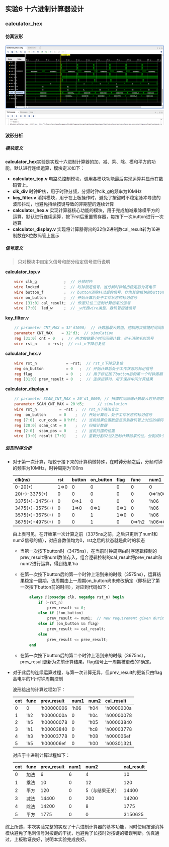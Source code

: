 ## 实验6 十六进制计算器设计

### calculator_hex

#### 仿真波形

![image-20211221113410812](report.assets/image-20211221113410812.png)

#### 波形分析

##### 模块定义

**calculator_hex**实验是实现十六进制计算器的加、减、乘、除、模和平方的功能，默认进行连续运算，模块定义如下：
* **calculator_top.v** 电路总控制模块，调用各模块功能最后实现运算并显示在数码管上。
* **clk_div** 时钟IP核，用于时钟分频，分频时钟clk\_g的频率为10MHz
* **key_filter.v** 消抖模块，用于在上板操作时，避免了按键时不稳定脉冲导致的波形抖动，也避免持续按键导致的非期望的连续计算
* **calculator_hex.v** 实现计算器核心功能的模块，用于完成加减乘除模平方的运算，默认进行连续运算，按下rst后重置寄存器，每按下一次button进行一次运算
* **calculator_display.v** 实现将计算器得出的32位2进制数cal\_result转为16进制数在8位数码管上显示

##### 信号定义

> 只对模块中自定义信号和部分给定信号进行说明

**calculator_top.v**

```verilog
    wire clk_g            ;  // 分频时钟
    wire locked           ;  // 时钟锁定信号，当分频时钟输出稳定后为高电平
    wire button_f         ;  // button消除抖动后的信号，作为其他模块的button输入信号
    wire on_button        ;  // 开始计算后处于工作状态的标记信号
    wire [31:0] cal_result;  // 传递32位二进制计算结果的信号
    wire [7:0]  led_w     ;  // _w代表wire类型，数码管段选信号
```

**key_filter.v**

```verilog
    // parameter CNT_MAX = 32'd1000;  // 计数器最大数值，控制两次按键时间间隔
    parameter CNT_MAX    = 32'd3;  // simulation
    reg [31:0] cnt = 0   ;  // 两次按键最小时间间隔计数，用于消除毛刺信号
    wire rst_n     = ~rst;  // rst_n下降沿复位
```

**calculator_hex.v**

```verilog
    wire rst_n             = ~rst;  // rst_n下降沿复位 
    reg on_button          = 0   ;  // 开始计算后处于工作状态的标记信号
    reg flag               = 0   ;  // 用于标记按下button后的第一个时钟周期
    reg [31:0] prev_result = 0   ;  // 连续运算时，用于保存中间计算结果
```

**calculator_display.v**

```verilog
    // parameter SCAN_CNT_MAX = 20'd1_0000; // 扫描时间间隔计数最大时钟周期数
    parameter SCAN_CNT_MAX = 20'd5;      // simulation
    wire rst_n          = ~rst ;  // rst_n下降沿复位
    reg  on_button      = 0    ;  // 开始计算后，处于工作状态的标记信号
    reg [7:0]  cur_code = 8'hff;  // 当前结果位置数值显示到数码管上对应的编码
    reg [20:0] scan_cnt = 0    ;  // 扫描计数器
    reg [2:0]  scan_pos = 0    ;  // 当前扫描的位置
    wire [3:0] result [7:0]    ;  // 重新分割32位2进制计算结果的位，分割成8个4位数值，只是为了人直接的阅读方面
```

##### 波形时序分析

* 对于第一次计算，相较于接下来的计算稍微特殊，在时钟分频之后，分频时钟的频率为10MHz，时钟周期为100ns

  | clk(ns)         | rst  | button | on_button | flag | func   | num1    | num2       | prev_result | cal_result |
  | --------------- | ---- | ------ | --------- | ---- | ------ | ------- | ---------- | ----------- | ---------- |
  | 0-20(+)         | 1=>0 | 0      | 0         | 0    | 0      | 0       | 0          | 0           | 0          |
  | 20(+)-3375(+)   | 0    | 0      | 0         | 0    | 0      | 0=>'h06 | 0=>'h04    | 0           | 0          |
  | 3375(+)-3475(+) | 0    | 0=>1   | 0         | 0    | 0      | 'h06    | 'h04       | 0=>'h6      | 0=>'ha     |
  | 3475(+)-3575(+) | 0    | 1=>0   | 0=>1      | 0=>1 | 0      | 'h06    | 'h04       | 'h6         | 'ha        |
  | 3575(+)-3675(+) | 0    | 0      | 1         | 1=>0 | 0      | 'h06    | 'h04       | 'h6=>'ha    | 'ha        |
  | 3675(+)-4975(+) | 0    | 0      | 1         | 0    | 0=>'h2 | 'h06=>0 | 'h04=>'h0c | 'ha         | 'ha        |

  由上表可见，在开始第一次计算之前（3375ns之前，之后只更新了num1和num2信号的值），对应各数值均为0，rst之后的状态就是此时的状态

  * 当第一次按下button时（3475ns），在当前时钟周期由时序逻辑控制的prev_result将num1数值存入，组合逻辑控制的cal_result将prev_result和num2进行运算，得到结果'ha

  * 在第一次按下button后的第一个时钟上沿到来的时候（3575ns），运算结果稳定一周期，该周期由上一周期on_button尚未修改确定（即标记了第一次按下button前的时间），对应到代码如下：

    ```verilog
        always @(posedge clk, negedge rst_n) begin
            if (~rst_n)
                prev_result <= 0;
            else if (!on_button)
                prev_result <= num1;  // new requirement given during class
            else if (on_button && flag)
                prev_result <= cal_result;
            else
                prev_result <= prev_result;
        end
    ```
    
  * 在第一次按下button后的第二个时钟上沿到来的时候（3675ns），prev_result更新为先前计算结果，flag信号上一周期被更改的1确定。
  
* 对于此后的连续运算过程，与第一次计算无异，但prev_result的更新只由flag高电平的1个时钟周期控制

  波形给出的计算过程如下：

  | cnt  | func | prev_result | num1 | num2 | cal_result |
  | ---- | ---- | ----------- | ---- | ---- | ---------- |
  | 0    | 0    | 'h00000006  | 'h06 | 'h04 | 'h0000000a |
  | 1    | 'h2  | 'h0000000a  | 0    | 'h0c | 'h00000078 |
  | 2    | 'h5  | 'h00000078  | 0    | 'h05 | 'h00003840 |
  | 3    | 'h1  | 'h00003840  | 0    | 'hc8 | 'h00003778 |
  | 4    | 'h3  | 'h00003778  | 0    | 'h08 | 'h000006ef |
  | 5    | 'h5  | 'h000006ef  | 0    | 'h00 | 'h00301321 |

  对应于十进制计算过程如下：

  | cnt  | func | prev_result | num1 | num2            | cal_result |
  | ---- | ---- | ----------- | ---- | --------------- | ---------- |
  | 0    | 加法 | 6           | 6    | 4               | 10         |
  | 1    | 乘法 | 10          | 0    | 12              | 120        |
  | 2    | 平方 | 120         | 0    | 5（与结果无关） | 14400      |
  | 3    | 减法 | 14400       | 0    | 200             | 14200      |
  | 4    | 除法 | 14200       | 0    | 8               | 1775       |
  | 5    | 平方 | 1775        | 0    | 0               | 3150625    |



综上所述，本次实验完整的实现了十六进制计算器的基本功能，同时使用按键消抖模块避免了毛刺信号对按键的干扰，也避免了长按时对按键的错误判断。仿真通过，上板验证良好，说明本实验完成良好。





